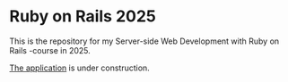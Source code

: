 # Ruby on Rails 2025

This is the repository for my Server-side Web Development with Ruby on Rails -course in 2025.

[The application](https://ratebeer.pessi.fi) is under construction.
